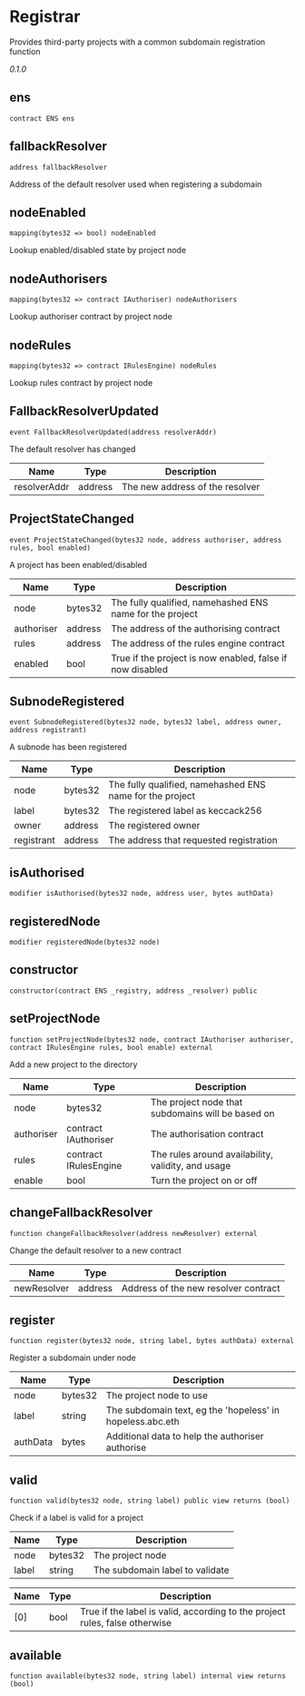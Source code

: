 # Registrar

Provides third-party projects with a common subdomain registration function

_0.1.0_

## ens

```solidity
contract ENS ens
```

## fallbackResolver

```solidity
address fallbackResolver
```

Address of the default resolver used when registering a subdomain

## nodeEnabled

```solidity
mapping(bytes32 => bool) nodeEnabled
```

Lookup enabled/disabled state by project node

## nodeAuthorisers

```solidity
mapping(bytes32 => contract IAuthoriser) nodeAuthorisers
```

Lookup authoriser contract by project node

## nodeRules

```solidity
mapping(bytes32 => contract IRulesEngine) nodeRules
```

Lookup rules contract by project node

## FallbackResolverUpdated

```solidity
event FallbackResolverUpdated(address resolverAddr)
```

The default resolver has changed

| Name | Type | Description |
| ---- | ---- | ----------- |
| resolverAddr | address | The new address of the resolver |

## ProjectStateChanged

```solidity
event ProjectStateChanged(bytes32 node, address authoriser, address rules, bool enabled)
```

A project has been enabled/disabled

| Name | Type | Description |
| ---- | ---- | ----------- |
| node | bytes32 | The fully qualified, namehashed ENS name for the project |
| authoriser | address | The address of the authorising contract |
| rules | address | The address of the rules engine contract |
| enabled | bool | True if the project is now enabled, false if now disabled |

## SubnodeRegistered

```solidity
event SubnodeRegistered(bytes32 node, bytes32 label, address owner, address registrant)
```

A subnode has been registered

| Name | Type | Description |
| ---- | ---- | ----------- |
| node | bytes32 | The fully qualified, namehashed ENS name for the project |
| label | bytes32 | The registered label as keccack256 |
| owner | address | The registered owner |
| registrant | address | The address that requested registration |

## isAuthorised

```solidity
modifier isAuthorised(bytes32 node, address user, bytes authData)
```

## registeredNode

```solidity
modifier registeredNode(bytes32 node)
```

## constructor

```solidity
constructor(contract ENS _registry, address _resolver) public
```

## setProjectNode

```solidity
function setProjectNode(bytes32 node, contract IAuthoriser authoriser, contract IRulesEngine rules, bool enable) external
```

Add a new project to the directory

| Name | Type | Description |
| ---- | ---- | ----------- |
| node | bytes32 | The project node that subdomains will be based on |
| authoriser | contract IAuthoriser | The authorisation contract |
| rules | contract IRulesEngine | The rules around availability, validity, and usage |
| enable | bool | Turn the project on or off |

## changeFallbackResolver

```solidity
function changeFallbackResolver(address newResolver) external
```

Change the default resolver to a new contract

| Name | Type | Description |
| ---- | ---- | ----------- |
| newResolver | address | Address of the new resolver contract |

## register

```solidity
function register(bytes32 node, string label, bytes authData) external
```

Register a subdomain under node

| Name | Type | Description |
| ---- | ---- | ----------- |
| node | bytes32 | The project node to use |
| label | string | The subdomain text, eg the 'hopeless' in hopeless.abc.eth |
| authData | bytes | Additional data to help the authoriser authorise |

## valid

```solidity
function valid(bytes32 node, string label) public view returns (bool)
```

Check if a label is valid for a project

| Name | Type | Description |
| ---- | ---- | ----------- |
| node | bytes32 | The project node |
| label | string | The subdomain label to validate |

| Name | Type | Description |
| ---- | ---- | ----------- |
| [0] | bool | True if the label is valid, according to the project rules, false otherwise |

## available

```solidity
function available(bytes32 node, string label) internal view returns (bool)
```

